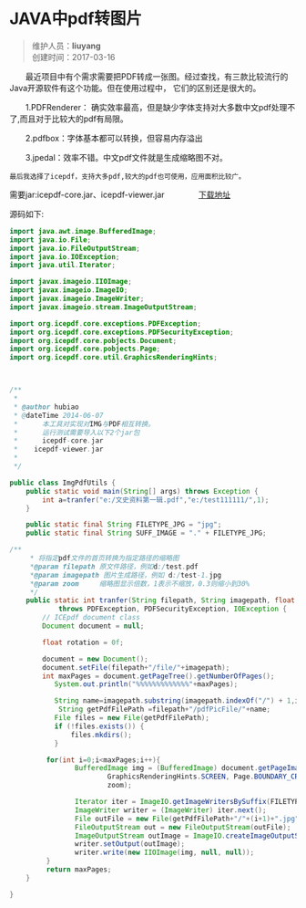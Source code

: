 #   JAVA中pdf转图片
>维护人员：**liuyang**  
>创建时间：2017-03-16   


　　最近项目中有个需求需要把PDF转成一张图。经过查找，有三款比较流行的Java开源软件有这个功能。但在使用过程中， 它们的区别还是很大的。

　　1.PDFRenderer： 确实效率最高，但是缺少字体支持对大多数中文pdf处理不了,而且对于比较大的pdf有局限。

　　2.pdfbox：字体基本都可以转换，但容易内存溢出

　　3.jpedal：效率不错。中文pdf文件就是生成缩略图不对。

    最后我选择了icepdf，支持大多pdf,较大的pdf也可使用，应用面积比较广。

需要jar:icepdf-core.jar、icepdf-viewer.jar 　　　　[下载地址](http://www.icesoft.org/java/downloads/icepdf-downloads.jsf "下载地址")



源码如下:
```Java
import java.awt.image.BufferedImage;
import java.io.File;
import java.io.FileOutputStream;
import java.io.IOException;
import java.util.Iterator;

import javax.imageio.IIOImage;
import javax.imageio.ImageIO;
import javax.imageio.ImageWriter;
import javax.imageio.stream.ImageOutputStream;

import org.icepdf.core.exceptions.PDFException;
import org.icepdf.core.exceptions.PDFSecurityException;
import org.icepdf.core.pobjects.Document;
import org.icepdf.core.pobjects.Page;
import org.icepdf.core.util.GraphicsRenderingHints;



/**
 *
 * @author hubiao
 * @dateTime 2014-06-07
 *		本工具对实现对IMG与PDF相互转换。
 *		运行测试需要导入以下2个jar包
 *		icepdf-core.jar
 *    icepdf-viewer.jar
 *
 */

public class ImgPdfUtils {
	public static void main(String[] args) throws Exception {
		int a=tranfer("e:/文史资料第一辑.pdf","e:/test111111/",1);
	}

	public static final String FILETYPE_JPG = "jpg";
	public static final String SUFF_IMAGE = "." + FILETYPE_JPG;

/**
	 * 将指定pdf文件的首页转换为指定路径的缩略图
	 *@param filepath 原文件路径，例如d:/test.pdf
	 *@param imagepath 图片生成路径，例如 d:/test-1.jpg
	 *@param zoom     缩略图显示倍数，1表示不缩放，0.3则缩小到30%
	 */
	public static int tranfer(String filepath, String imagepath, float zoom)
			throws PDFException, PDFSecurityException, IOException {
		// ICEpdf document class
		Document document = null;

		float rotation = 0f;

		document = new Document();
		document.setFile(filepath+"/file/"+imagepath);
		int maxPages = document.getPageTree().getNumberOfPages();
           System.out.println("%%%%%%%%%%%%%"+maxPages);

           String name=imagepath.substring(imagepath.indexOf("/") + 1,imagepath.indexOf("."));
	        String getPdfFilePath =filepath+"/pdfPicFile/"+name;
           File files = new File(getPdfFilePath);
           if (!files.exists()) {
           	   files.mkdirs();
           }

         for(int i=0;i<maxPages;i++){
				BufferedImage img = (BufferedImage) document.getPageImage(i,
						GraphicsRenderingHints.SCREEN, Page.BOUNDARY_CROPBOX, rotation,
						zoom);

				Iterator iter = ImageIO.getImageWritersBySuffix(FILETYPE_JPG);
				ImageWriter writer = (ImageWriter) iter.next();
				File outFile = new File(getPdfFilePath+"/"+(i+1)+".jpg");
				FileOutputStream out = new FileOutputStream(outFile);
				ImageOutputStream outImage = ImageIO.createImageOutputStream(out);
				writer.setOutput(outImage);
				writer.write(new IIOImage(img, null, null));
         }
         return maxPages;
	}

}

```
